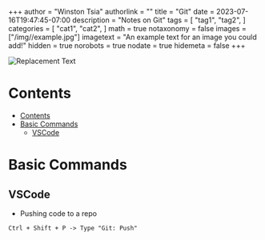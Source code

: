 +++
author = "Winston Tsia"
authorlink = ""
title = "Git"
date = 2023-07-16T19:47:45-07:00
description = "Notes on Git"
tags = [
    "tag1",
    "tag2",
]
categories = [
    "cat1",
    "cat2",
]
math = true
notaxonomy = false
images = ["/img/<folder>/example.jpg"]
imagetext = "An example text for an image you could add!"
hidden = true
norobots = true
nodate = true
hidemeta = false
+++

![Replacement Text](/rover/img/<topic>/<image>.png)

# Contents
- [Contents](#contents)
- [Basic Commands](#basic-commands)
  - [VSCode](#vscode)

# Basic Commands
## VSCode
- Pushing code to a repo
```
Ctrl + Shift + P -> Type "Git: Push"
```